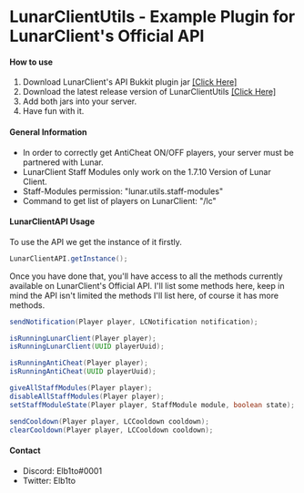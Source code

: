 # LunarClientUtils - Example Plugin for LunarClient's Official API

#### How to use
 1. Download LunarClient's API Bukkit plugin jar [[Click Here]](https://maven.moonsworth.com/repository/lunarclient-public/com/lunarclient/bukkitapi/1.0-SNAPSHOT/bukkitapi-1.0-20200729.212152-7.jar) 
 2. Download the latest release version of LunarClientUtils [[Click Here]](https://github.com/FrozedClubDevelopment/LunarClientUtils/releases/download/v1.0/LunarClientUtils-1.0-SNAPSHOT.jar)
 3. Add both jars into your server.
 4. Have fun with it.
 
#### General Information
 * In order to correctly get AntiCheat ON/OFF players, your server must be partnered with Lunar.
 * LunarClient Staff Modules only work on the 1.7.10 Version of Lunar Client.
 * Staff-Modules permission: "lunar.utils.staff-modules"
 * Command to get list of players on LunarClient: "/lc"

#### LunarClientAPI Usage
To use the API we get the instance of it firstly.

```java
LunarClientAPI.getInstance();
```

Once you have done that, you'll have access to all the methods currently available on LunarClient's Official API.
I'll list some methods here, keep in mind the API isn't limited the methods I'll list here, of course it has more methods.

```java
sendNotification(Player player, LCNotification notification);

isRunningLunarClient(Player player);
isRunningLunarClient(UUID playerUuid);

isRunningAntiCheat(Player player);
isRunningAntiCheat(UUID playerUuid);

giveAllStaffModules(Player player);
disableAllStaffModules(Player player);
setStaffModuleState(Player player, StaffModule module, boolean state);

sendCooldown(Player player, LCCooldown cooldown);
clearCooldown(Player player, LCCooldown cooldown);
```

#### Contact
 * Discord: Elb1to#0001
 * Twitter: Elb1to

